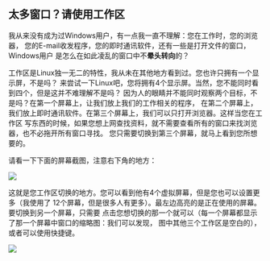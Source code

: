 



<h2>太多窗口？请使用工作区</h2>

我从来没有成为过Windows用户，有一点我一直不理解：您在工作时，您的浏览器，
您的E-mail收发程序，您的即时通讯软件，还有一些是打开文件的窗口，Windows用户
是怎么在如此凌乱的窗口中不<b>晕头转向</b>的？

工作区是Linux独一无二的特性，我从未在其他地方看到过。您也许只拥有一个显示屏，不是吗？
来尝试一下Linux吧，您将拥有4个显示屏。当然，您不能同时看到四个，但是这并不难理解不是吗？
因为人的眼睛并不能同时观察两个目标，不是吗？在第一个屏幕上，让我们放上我们的工作相关的程序，
在第二个屏幕上，我们放上即时通讯软件。在第三个屏幕上，我们可以只打开浏览器。这样当您在工作区
写东西的时候，如果您想上网查找资料，就不需要查看所有的窗口来找浏览器，也不必拖开所有窗口寻找。
您只需要切换到第三个屏幕，就马上看到您所想要的。

请看一下下面的屏幕截图，注意右下角的地方：

<img src="Images/workspaces.png" border="0"/>

这就是您工作区切换的地方。您可以看到他有4个虚拟屏幕，但是您也可以设置更多（我使用了
12个屏幕，但是很多人有更多）。最左边高亮的是正在使用的屏幕。要切换到另一个屏幕，只需要
点击您想切换的那一个就可以（每一个屏幕都显示了那一个屏幕中窗口的缩略图：我们可以发现，
图中其他三个工作区是空白的），或者可以使用快捷键。

<img src="Images/workspaces_full.png" border="0"/>




